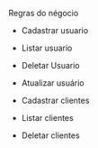 Regras do négocio
- Cadastrar usuario
- Listar usuario
- Deletar Usuario
- Atualizar usuário


- Cadastrar clientes
- Listar clientes
- Deletar clientes